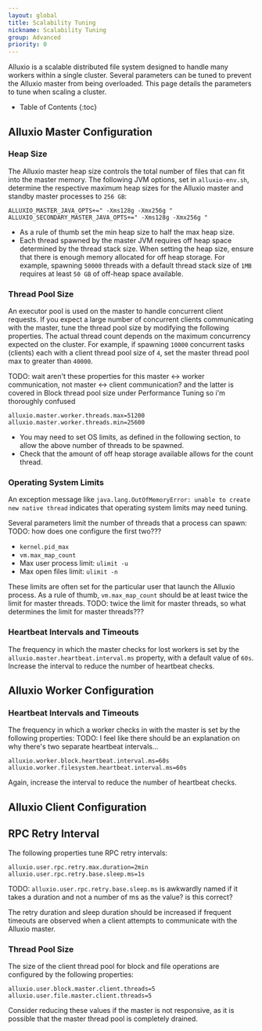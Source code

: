```yaml
---
layout: global
title: Scalability Tuning
nickname: Scalability Tuning
group: Advanced
priority: 0
---
```


Alluxio is a scalable distributed file system designed to handle many workers within a single cluster.
Several parameters can be tuned to prevent the Alluxio master from being overloaded.
This page details the parameters to tune when scaling a cluster.

* Table of Contents
{:toc}

## Alluxio Master Configuration

### Heap Size

The Alluxio master heap size controls the total number of files that can fit into the master memory.
The following JVM options, set in `alluxio-env.sh`, determine the respective maximum heap sizes for the
Alluxio master and standby master processes to `256 GB`:

```properties
ALLUXIO_MASTER_JAVA_OPTS+=" -Xms128g -Xmx256g "
ALLUXIO_SECONDARY_MASTER_JAVA_OPTS+=" -Xms128g -Xmx256g "
```

* As a rule of thumb set the min heap size to half the max heap size.
* Each thread spawned by the master JVM requires off heap space determined by the thread stack size.
When setting the heap size, ensure that there is enough memory allocated for off heap storage.
For example, spawning `50000` threads with a default thread stack size of `1MB` requires at least
`50 GB` of off-heap space available.

### Thread Pool Size

An executor pool is used on the master to handle concurrent client requests. If you expect a large
number of concurrent clients communicating with the master, tune the thread pool size by modifying
the following properties. The actual thread count depends on the maximum concurrency expected on the
cluster. For example, if spawning `10000` concurrent tasks (clients) each with a client thread
pool size of `4`, set the master thread pool max to greater than `40000`.

TODO: wait aren't these properties for this master <-> worker communication, not master <-> client communication?
and the latter is covered in Block thread pool size under Performance Tuning so i'm thoroughly confused

```properties
alluxio.master.worker.threads.max=51200
alluxio.master.worker.threads.min=25600
```

* You may need to set OS limits, as defined in the following section, to allow the above number of
threads to be spawned.
* Check that the amount of off heap storage available allows for the count thread.

### Operating System Limits

An exception message like `java.lang.OutOfMemoryError: unable to create new native thread`
indicates that operating system limits may need tuning.

Several parameters limit the number of threads that a process can spawn:
TODO: how does one configure the first two???
- `kernel.pid_max`
- `vm.max_map_count`
- Max user process limit: `ulimit -u`
- Max open files limit: `ulimit -n`

These limits are often set for the particular user that launch the Alluxio process.
As a rule of thumb, `vm.max_map_count` should be at least twice the limit for master threads.
TODO: twice the limit for master threads, so what determines the limit for master threads???

### Heartbeat Intervals and Timeouts

The frequency in which the master checks for lost workers is set by the
`alluxio.master.heartbeat.interval.ms` property, with a default value of `60s`.
Increase the interval to reduce the number of heartbeat checks.

## Alluxio Worker Configuration

### Heartbeat Intervals and Timeouts

The frequency in which a worker checks in with the master is set by the following properties:
TODO: I feel like there should be an explanation on why there's two separate heartbeat intervals...
```properties
alluxio.worker.block.heartbeat.interval.ms=60s
alluxio.worker.filesystem.heartbeat.interval.ms=60s
```
Again, increase the interval to reduce the number of heartbeat checks.

## Alluxio Client Configuration

## RPC Retry Interval

The following properties tune RPC retry intervals:

```properties
alluxio.user.rpc.retry.max.duration=2min
alluxio.user.rpc.retry.base.sleep.ms=1s
```
TODO: `alluxio.user.rpc.retry.base.sleep.ms` is awkwardly named if it takes a duration and not a number of ms as the value? is this correct?

The retry duration and sleep duration should be increased if frequent timeouts are observed
when a client attempts to communicate with the Alluxio master.

### Thread Pool Size

The size of the client thread pool for block and file operations are configured by the following properties:

```properties
alluxio.user.block.master.client.threads=5
alluxio.user.file.master.client.threads=5
```

Consider reducing these values if the master is not responsive, as it is possible that the master thread pool is completely drained.

